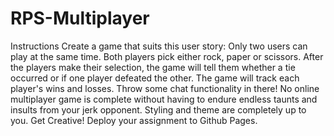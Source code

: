 # RPS-Multiplayer
Instructions    Create a game that suits this user story:   Only two users can play at the same time. Both players pick either rock, paper or scissors. After the players make their selection, the game will tell them whether a tie occurred or if one player defeated the other. The game will track each player's wins and losses. Throw some chat functionality in there! No online multiplayer game is complete without having to endure endless taunts and insults from your jerk opponent. Styling and theme are completely up to you. Get Creative! Deploy your assignment to Github Pages.
